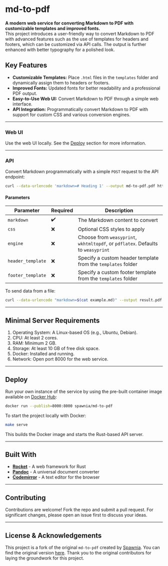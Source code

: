 # md-to-pdf

**A modern web service for converting Markdown to PDF with customizable templates and improved fonts.**  
This project introduces a user-friendly way to convert Markdown to PDF with advanced features such as the use of templates for headers and footers, which can be customized via API calls. The output is further enhanced with better typography for a polished look.

## Key Features
- **Customizable Templates:** Place `.html` files in the `templates` folder and dynamically assign them to headers or footers.
- **Improved Fonts:** Updated fonts for better readability and a professional PDF output.
- **Easy-to-Use Web UI:** Convert Markdown to PDF through a simple web interface.
- **API Integration:** Programmatically convert Markdown to PDF with support for custom CSS and various conversion engines.

---

### Web UI

Use the web UI locally. See the [Deploy](#deploy) section for more information.

---

### API

Convert Markdown programmatically with a simple `POST` request to the API endpoint:

```bash
curl --data-urlencode 'markdown=# Heading 1' --output md-to-pdf.pdf https://md-to-pdf.fly.dev
```

#### Parameters

| Parameter          | Required | Description                                                                                             |
|--------------------|----------|---------------------------------------------------------------------------------------------------------|
| `markdown`         | ✔️       | The Markdown content to convert                                                                         |
| `css`              | ❌       | Optional CSS styles to apply                                                                            |
| `engine`           | ❌       | Choose from `weasyprint`, `wkhtmltopdf`, or `pdflatex`. Defaults to `weasyprint`                        |
| `header_template`  | ❌       | Specify a custom header template from the `templates` folder                                             |
| `footer_template`  | ❌       | Specify a custom footer template from the `templates` folder                                             |

To send data from a file:

```bash
curl --data-urlencode "markdown=$(cat example.md)" --output result.pdf https://md-to-pdf.fly.dev
```

---

## Minimal Server Requirements
1. Operating System: A Linux-based OS (e.g., Ubuntu, Debian).
2. CPU: At least 2 cores.
3. RAM: Minimum 2 GB.
4. Storage: At least 10 GB of free disk space.
5. Docker: Installed and running.
6. Network: Open port 8000 for the web service.

---

## Deploy

Run your own instance of the service by using the pre-built container image available on [Docker Hub](https://hub.docker.com/r/spawnia/md-to-pdf):

```bash
docker run --publish=8000:8000 spawnia/md-to-pdf
```

To start the project locally with Docker:

```bash
make serve
```

This builds the Docker image and starts the Rust-based API server.

---

## Built With
- [**Rocket**](https://rocket.rs) - A web framework for Rust
- [**Pandoc**](https://pandoc.org) - A universal document converter
- [**Codemirror**](https://codemirror.net) - A text editor for the browser

---

## Contributing

Contributions are welcome! Fork the repo and submit a pull request. For significant changes, please open an issue first to discuss your ideas.

---

## License & Acknowledgements

This project is a fork of the original `md-to-pdf` created by [Spawnia](https://github.com/Spawnia/md-to-pdf). You can find the original version [here](https://github.com/Spawnia/md-to-pdf). Thank you to the original contributors for laying the groundwork for this project.
